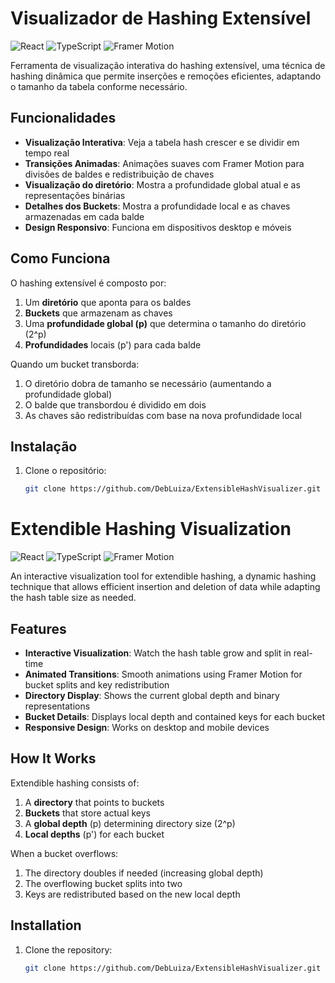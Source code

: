 # Visualizador de Hashing Extensível

![React](https://img.shields.io/badge/React-20232A?style=for-the-badge&logo=react&logoColor=61DAFB)
![TypeScript](https://img.shields.io/badge/TypeScript-007ACC?style=for-the-badge&logo=typescript&logoColor=white)
![Framer Motion](https://img.shields.io/badge/Framer_Motion-0055FF?style=for-the-badge&logo=framer&logoColor=white)

Ferramenta de visualização interativa do hashing extensível, uma técnica de hashing dinâmica que permite inserções e remoções eficientes, adaptando o tamanho da tabela conforme necessário.

## Funcionalidades

- **Visualização Interativa**: Veja a tabela hash crescer e se dividir em tempo real
- **Transições Animadas**: Animações suaves com Framer Motion para divisões de baldes e redistribuição de chaves
- **Visualização do diretório**: Mostra a profundidade global atual e as representações binárias
- **Detalhes dos Buckets**: Mostra a profundidade local e as chaves armazenadas em cada balde
- **Design Responsivo**: Funciona em dispositivos desktop e móveis

## Como Funciona

O hashing extensível é composto por:
1. Um **diretório** que aponta para os baldes
2. **Buckets** que armazenam as chaves
3. Uma **profundidade global (p)** que determina o tamanho do diretório (2^p)
4. **Profundidades** locais (p') para cada balde

Quando um bucket transborda:
1. O diretório dobra de tamanho se necessário (aumentando a profundidade global)
2. O balde que transbordou é dividido em dois
3. As chaves são redistribuídas com base na nova profundidade local

## Instalação

1. Clone o repositório:
   ```bash
   git clone https://github.com/DebLuiza/ExtensibleHashVisualizer.git


# Extendible Hashing Visualization

![React](https://img.shields.io/badge/React-20232A?style=for-the-badge&logo=react&logoColor=61DAFB)
![TypeScript](https://img.shields.io/badge/TypeScript-007ACC?style=for-the-badge&logo=typescript&logoColor=white)
![Framer Motion](https://img.shields.io/badge/Framer_Motion-0055FF?style=for-the-badge&logo=framer&logoColor=white)

An interactive visualization tool for extendible hashing, a dynamic hashing technique that allows efficient insertion and deletion of data while adapting the hash table size as needed.

## Features

- **Interactive Visualization**: Watch the hash table grow and split in real-time
- **Animated Transitions**: Smooth animations using Framer Motion for bucket splits and key redistribution
- **Directory Display**: Shows the current global depth and binary representations
- **Bucket Details**: Displays local depth and contained keys for each bucket
- **Responsive Design**: Works on desktop and mobile devices

## How It Works

Extendible hashing consists of:
1. A **directory** that points to buckets
2. **Buckets** that store actual keys
3. A **global depth** (p) determining directory size (2^p)
4. **Local depths** (p') for each bucket

When a bucket overflows:
1. The directory doubles if needed (increasing global depth)
2. The overflowing bucket splits into two
3. Keys are redistributed based on the new local depth

## Installation

1. Clone the repository:
   ```bash
   git clone https://github.com/DebLuiza/ExtensibleHashVisualizer.git
